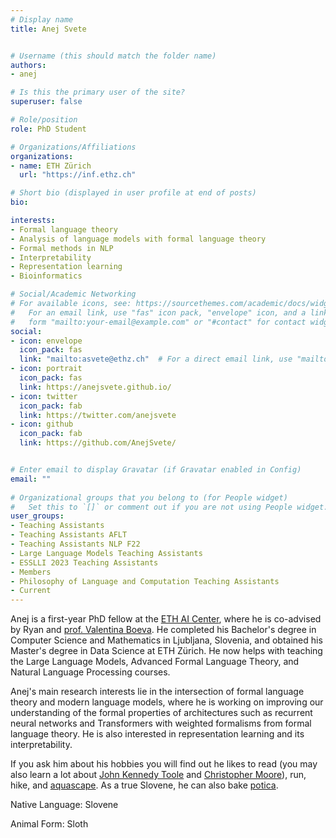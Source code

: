 ```yaml
---
# Display name
title: Anej Svete


# Username (this should match the folder name)
authors:
- anej

# Is this the primary user of the site?
superuser: false

# Role/position
role: PhD Student

# Organizations/Affiliations
organizations:
- name: ETH Zürich
  url: "https://inf.ethz.ch"

# Short bio (displayed in user profile at end of posts)
bio: 

interests:
- Formal language theory
- Analysis of language models with formal language theory
- Formal methods in NLP
- Interpretability
- Representation learning
- Bioinformatics

# Social/Academic Networking
# For available icons, see: https://sourcethemes.com/academic/docs/widgets/#icons
#   For an email link, use "fas" icon pack, "envelope" icon, and a link in the
#   form "mailto:your-email@example.com" or "#contact" for contact widget.
social:
- icon: envelope
  icon_pack: fas
  link: "mailto:asvete@ethz.ch"  # For a direct email link, use "mailto:test@example.org".
- icon: portrait
  icon_pack: fas
  link: https://anejsvete.github.io/
- icon: twitter
  icon_pack: fab
  link: https://twitter.com/anejsvete
- icon: github
  icon_pack: fab
  link: https://github.com/AnejSvete/


# Enter email to display Gravatar (if Gravatar enabled in Config)
email: ""
  
# Organizational groups that you belong to (for People widget)
#   Set this to `[]` or comment out if you are not using People widget.  
user_groups:
- Teaching Assistants
- Teaching Assistants AFLT
- Teaching Assistants NLP F22
- Large Language Models Teaching Assistants
- ESSLLI 2023 Teaching Assistants
- Members
- Philosophy of Language and Computation Teaching Assistants
- Current
---
```


Anej is a first-year PhD fellow at the [ETH AI Center](ai.ethz.ch), where he is co-advised by Ryan and [prof. Valentina Boeva](http://boevalab.inf.ethz.ch/index.html).
He completed his Bachelor's degree in Computer Science and Mathematics in Ljubljana, Slovenia, and obtained his Master's degree in Data Science at ETH Zürich.
He now helps with teaching the Large Language Models, Advanced Formal Language Theory, and Natural Language Processing courses.

Anej's main research interests lie in the intersection of formal language theory and modern language models, where he is working on improving our understanding of the formal properties of architectures such as recurrent neural networks and Transformers with weighted formalisms from formal language theory.
He is also interested in representation learning and its interpretability.

If you ask him about his hobbies you will find out he likes to read (you may also learn a lot about [John Kennedy Toole](https://en.wikipedia.org/wiki/John_Kennedy_Toole) and [Christopher Moore](https://en.wikipedia.org/wiki/Christopher_Moore_(author))), run, hike, and [aquascape](https://aquascapinglove.com/learn-aquascaping/what-is-aquascaping/).
As a true Slovene, he can also bake [potica](https://www.youtube.com/watch?v=qN_Oy0D0GLY).


Native Language: Slovene

Animal Form: Sloth